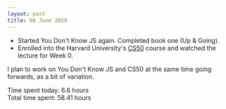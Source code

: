 ```yaml
---
layout: post
title: 08 June 2018
---
```


* Started You Don't Know JS again. Completed book one (Up & Going).
* Enrolled into the Harvard University's [CS50](https://www.edx.org/course/cs50s-introduction-computer-science-harvardx-cs50x) course and watched the lecture for Week 0.

I plan to work on You Don't Know JS and CS50 at the same time going forwards, as a bit of variation.

Time spent today: 6.6 hours  
Total time spent: 58.41 hours  